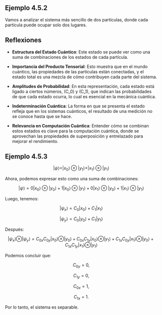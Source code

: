 ## Ejemplo 4.5.2

Vamos a analizar el sistema más sencillo de dos partículas, donde cada partícula puede ocupar solo dos lugares.

## Reflexiones

- **Estructura del Estado Cuántico**: Este estado se puede ver como una suma de combinaciones de los estados de cada partícula.

- **Importancia del Producto Tensorial**: Esto muestra que en el mundo cuántico, las propiedades de las partículas están conectadas, y el estado total es una mezcla de cómo contribuyen cada parte del sistema.

- **Amplitudes de Probabilidad**: En esta representación, cada estado está ligado a ciertos números, \(C_0\) y \(C_1\), que indican las probabilidades de que cada estado ocurra, lo cual es esencial en la mecánica cuántica.

- **Indeterminación Cuántica**: La forma en que se presenta el estado refleja que en los sistemas cuánticos, el resultado de una medición no se conoce hasta que se hace.

- **Relevancia en Computación Cuántica**: Entender cómo se combinan estos estados es clave para la computación cuántica, donde se aprovechan las propiedades de superposición y entrelazado para mejorar el rendimiento.

## Ejemplo 4.5.3

$$
|\psi\rangle = |x_0\rangle \otimes |y_1\rangle + |x_1\rangle \otimes |y_1\rangle
$$

Ahora, podemos expresar esto como una suma de combinaciones:

$$
|\psi\rangle = 0|x_0\rangle \otimes |y_0\rangle + 1|x_0\rangle \otimes |y_1\rangle + 0|x_1\rangle \otimes |y_0\rangle + 1|x_1\rangle \otimes |y_1\rangle
$$

Luego, tenemos:

$$
|\psi_x\rangle = C_0|x_0\rangle + C_1|x_1\rangle
$$

$$
|\psi_y\rangle = C_0|y_0\rangle + C_1|y_1\rangle
$$

Después:

$$
|\psi_x\rangle \otimes |\psi_y\rangle = C_{0x}C_{0y}|x_0\rangle \otimes |y_0\rangle + C_{0x}C_{1y}|x_0\rangle \otimes |y_1\rangle + C_{1x}C_{0y}|x_1\rangle \otimes |y_0\rangle + C_{1x}C_{1y}|x_1\rangle \otimes |y_1\rangle
$$

Podemos concluir que:

$$
C_{0y} = 0,
$$

$$
C_{1y} = 0,
$$

$$
C_{0x} = 1,
$$

$$
C_{1x} = 1.
$$

Por lo tanto, el sistema es separable.
 
